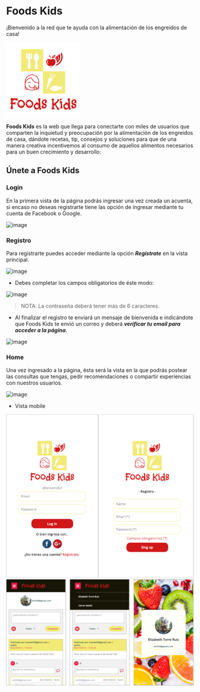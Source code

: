 # Foods Kids
¡Bienvenido a la red que te ayuda con la alimentación de los engreidos de casa!

<img src="./img/logo1.png"/>

**Foods Kids** es la web que llega para conectarte con miles de usuarios que comparten la inquietud y preocupación por la alimentación de los engreidos de casa, dándote recetas, tip, consejos y soluciones para que de una manera creativa incentivemos al consumo de aquellos alimentos necesarios para un buen crecimiento y desarrollo:

## Únete a Foods Kids

### Login

En la primera vista de la página podrás ingresar una vez creada un acuenta, si encaso no deseas registrarte tiene las opción de ingresar mediante tu cuenta de Facebook o Google.

![image](https://user-images.githubusercontent.com/51327685/64070420-c48d6300-cc24-11e9-8619-afb157162241.png)

### Registro

Para registrarte puedes acceder mediante la opción **_Regístrate_** en la vista principal.

![image](https://user-images.githubusercontent.com/51327685/64070438-41b8d800-cc25-11e9-8534-cba76c4ea5df.png)

* Debes completar los campos obligatorios de éste modo:

![image](https://user-images.githubusercontent.com/51327685/64070493-ceb06100-cc26-11e9-9804-6c441e265c8c.png)

> NOTA: La contraseña deberá tener más de 6 caracteres.

* Al finalizar el registro te enviará un mensaje de bienvenida e indicándote que Foods Kids te envió un correo y deberá **_verificar tu email para acceder a la página_**.

![image](https://user-images.githubusercontent.com/51327685/64070528-93faf880-cc27-11e9-9684-a3cbdfa882e5.png)

### Home

Una vez ingresado a la página, ésta será la vista en la que podrás postear las consultas que tengas, pedir recomendaciones o compartir experiencias con nuestros usuarios.

![image](https://user-images.githubusercontent.com/51327685/64070549-6e222380-cc28-11e9-912d-9c6fc8ec85cd.png)

* Vista mobile

<img src="./img/mobile_login.png" width="600px"/>
<img src="./img/mobile_home.png" />
